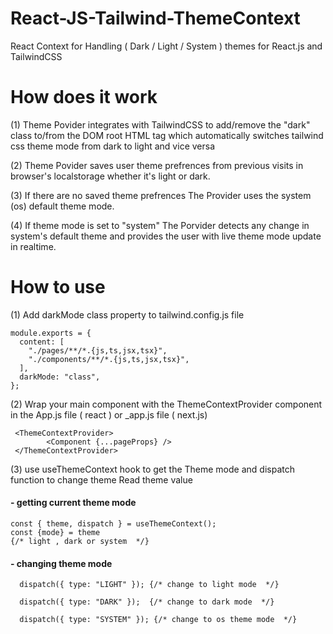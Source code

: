 # React-JS-Tailwind-ThemeContext
React Context for Handling ( Dark / Light / System ) themes for React.js and TailwindCSS

<h1> How does it work </h1>

(1) Theme Povider integrates with TailwindCSS to add/remove the "dark" class to/from the DOM root HTML tag which automatically switches tailwind css theme mode from  dark to light and vice versa

(2) Theme Povider saves user theme prefrences from previous visits in browser's localstorage whether it's light or dark. 

(3) If there are no saved theme prefrences The Provider uses the system (os) default theme mode.

(4) If theme mode is set to "system" The Porvider detects any change in system's default theme and provides the user with live theme mode update in realtime. 
 


<h1> How to use </h1>

(1) Add darkMode class property to tailwind.config.js  file

```
module.exports = {
  content: [
    "./pages/**/*.{js,ts,jsx,tsx}",
    "./components/**/*.{js,ts,jsx,tsx}",
  ],
  darkMode: "class",
};

```

(2) Wrap your main component with the ThemeContextProvider component in the App.js file ( react ) or _app.js file ( next.js) 

```
 <ThemeContextProvider>
        <Component {...pageProps} />
 </ThemeContextProvider>
```

(3) use useThemeContext hook to get the Theme mode and dispatch function to change theme Read theme value

<h4> - getting current theme mode </h4>

```
const { theme, dispatch } = useThemeContext();
const {mode} = theme
{/* light , dark or system  */}

```

<h4> - changing theme mode </h4>

```
  dispatch({ type: "LIGHT" }); {/* change to light mode  */}

  dispatch({ type: "DARK" });  {/* change to dark mode  */}

  dispatch({ type: "SYSTEM" }); {/* change to os theme mode  */}

```



